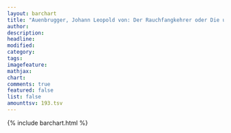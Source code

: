 ```yaml
---
layout: barchart
title: "Auenbrugger, Johann Leopold von: Der Rauchfangkehrer oder Die unentbehrlichen Verräther ihrer Herrschaften aus Eigennutz (1781)"
author:
description:
headline:
modified:
category:
tags:
imagefeature: 
mathjax: 
chart: 
comments: true
featured: false
list: false
amounttsv: 193.tsv
---
```

{% include barchart.html %}
